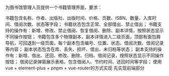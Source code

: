 为图书馆管理人员提供一个书籍管理界面，要求：

书籍包含名称、作者、出版社、出版时间、价格、页数、ISBN、数量、入库时间、借阅次数、状态等字段；
书籍状态包含正常、全部借出、禁止借出；
书籍支持的操作有：新增、修改、禁止借阅、恢复借阅、删除、副本详情，按照状态显示不同操作按钮；
书籍包含多个物理副本，副本详情进入二级页面，顶部有面包屑导航，可回退到一级页面，每个副本包含编号、位置、状态、借阅次数、借阅记录等内容；
副本状态包含在库、丢失、损坏、借出、未归档等状态；
副本支持的操作有：新增、借出、还回、修改、删除、归档、借阅记录，按照状态显示不同操作按钮；
借阅记录弹窗展示表格，包含借阅人、节约时间、还回时间等字段；
使用 vue + element-plus + pnpm + vue-router的方式实现 先实现前端部分